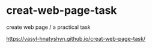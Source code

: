 # creat-web-page-task
create web page /   a practical task


https://vasyl-hnatyshyn.github.io/creat-web-page-task/
